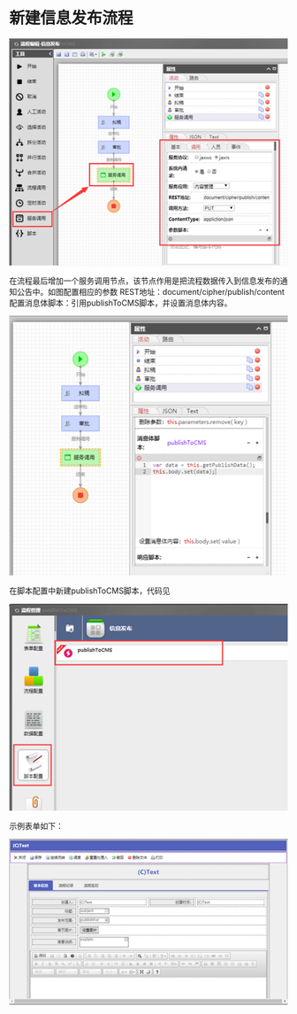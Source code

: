 # 新建信息发布流程

![](../../.gitbook/assets/image%20%289%29.png)

在流程最后增加一个服务调用节点，该节点作用是把流程数据传入到信息发布的通知公告中。如图配置相应的参数 REST地址：document/cipher/publish/content 配置消息体脚本：引用publishToCMS脚本，并设置消息体内容。

![](../../.gitbook/assets/image%20%2818%29.png)

在脚本配置中新建publishToCMS脚本，代码见

![](../../.gitbook/assets/image%20%2813%29.png)

示例表单如下：

![](../../.gitbook/assets/image%20%2827%29.png)

